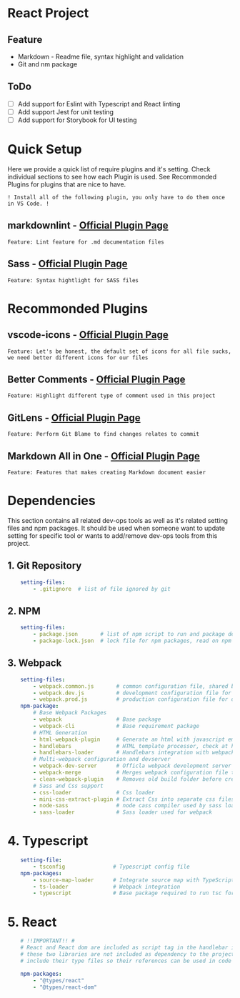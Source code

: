 [markdownlink PI]: https://marketplace.visualstudio.com/items?itemName=DavidAnson.vscode-markdownlint
[icon PI]: https://marketplace.visualstudio.com/items?itemName=vscode-icons-team.vscode-icons
[comment PI]: https://marketplace.visualstudio.com/items?itemName=aaron-bond.better-comments
[gitlens PI]: https://marketplace.visualstudio.com/items?itemName=eamodio.gitlens
[markdownhelp PI]: https://marketplace.visualstudio.com/items?itemName=yzhang.markdown-all-in-one
[SASS PI]: https://marketplace.visualstudio.com/items?itemName=robinbentley.sass-indented#review-details

# **React Project**

## Feature

- Markdown - Readme file, syntax highlight and validation
- Git and nm package

## ToDo

- [ ] Add support for Eslint with Typescript and React linting
- [ ] Add support Jest for unit testing
- [ ] Add support for Storybook for UI testing

# Quick Setup

Here we provide a quick list of require plugins and it's setting. Check individual sections to see how each Plugin is used. See Recommonded Plugins for plugins that are nice to have.

`! Install all of the following plugin, you only have to do them once in VS Code. !`

## markdownlint - [Official Plugin Page][markdownlink PI]

`Feature: Lint feature for .md documentation files`

## Sass - [Official Plugin Page][SASS PI]

`Feature: Syntax hightlight for SASS files`

# Recommonded Plugins

## vscode-icons - [Official Plugin Page][icon PI]

`Feature: Let's be honest, the default set of icons for all file sucks, we need better different icons for our files`

## Better Comments - [Official Plugin Page][comment PI]

`Feature: Highlight different type of comment used in this project`

## GitLens - [Official Plugin Page][gitlens PI]

`Feature: Perform Git Blame to find changes relates to commit`

## Markdown All in One - [Official Plugin Page][markdownhelp PI]

`Feature: Features that makes creating Markdown document easier`

# Dependencies

This section contains all related dev-ops tools as well as it's related setting files and npm packages. It should be used when someone want to update setting for specific tool or wants to add/remove dev-ops tools from this project.

## 1. Git Repository

```yaml
    setting-files:
        - .gitignore  # list of file ignored by git
```

## 2. NPM

```yaml
    setting-files:
        - package.json       # list of npm script to run and package dependencies
        - package-lock.json  # lock file for npm packages, read on npm for more detail
```

## 3. Webpack

```yaml
    setting-files:
        - webpack.common.js       # common configuration file, shared by both dev and prod
        - webpack.dev.js          # development configuration file for local development
        - webpack.prod.js         # production configuration file for deployed product
    npm-package:
        # Base Webpack Packages
        - webpack                 # Base package
        - webpack-cli             # Base requirement package
        # HTML Generation
        - html-webpack-plugin     # Generate an html with javascript embedded
        - handlebars              # HTML template processor, check at https://handlebarsjs.com/
        - handlebars-loader       # Handlebars integration with webpack, support .hbs files
        # Multi-webpack configuration and devserver
        - webpack-dev-server      # Officla webpack development server with hot reloading
        - webpack-merge           # Merges webpack configuration file together
        - clean-webpack-plugin    # Removes old build folder before creating new ones
        # Sass and Css support
        - css-loader              # Css loader
        - mini-css-extract-plugin # Extract Css into separate css files
        - node-sass               # node cass compiler used by sass loader
        - sass-loader             # Sass loader used for webpack
```

# 4. Typescript

```yaml
    setting-file:
        - tsconfig               # Typescript config file
    npm-packages:
        - source-map-loader      # Integrate source map with TypeScript code
        - ts-loader              # Webpack integration
        - typescript             # Base package required to run tsc for compile
```

# 5. React

```yaml
    # !!IMPORTANT!! #
    # React and React dom are included as script tag in the handlebar index.hbs files
    # these two libraries are not included as dependency to the project, we only
    # include their type files so their references can be used in code

    npm-packages:
        - "@types/react"
        - "@types/react-dom"
```
